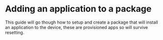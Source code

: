 # Adding an application to a package

This guide will go though how to setup and create a package that will install an application to the device, these are provisioned apps so will survive resetting.

